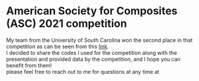 # American Society for Composites (ASC) 2021 competition
My team from the University of South Carolina won the second place in that competition as can be seen from this [link](https://www.asc-composites.org/student-simulation-competition).<br />
I decided to share the codes I used for the competition along with the presentation and provided data by the competition, and I hope you can benefit from them! <br />
please feel free to reach out to me for questions at any time at 
